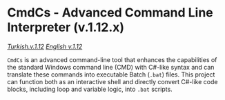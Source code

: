 # CmdCs - Advanced Command Line Interpreter (v.1.12.x)

[_Turkish.v.1.12_](document_cmdcs_v.1.12.x.tr.md)
[_English v.1.12_](document_cmdcs_v.1.12.x.ing.md)

`CmdCs` is an advanced command-line tool that enhances the capabilities of the standard Windows command line (CMD) with C#-like syntax and can translate these commands into executable Batch (`.bat`) files. This project can function both as an interactive shell and directly convert C#-like code blocks, including loop and variable logic, into `.bat` scripts.
